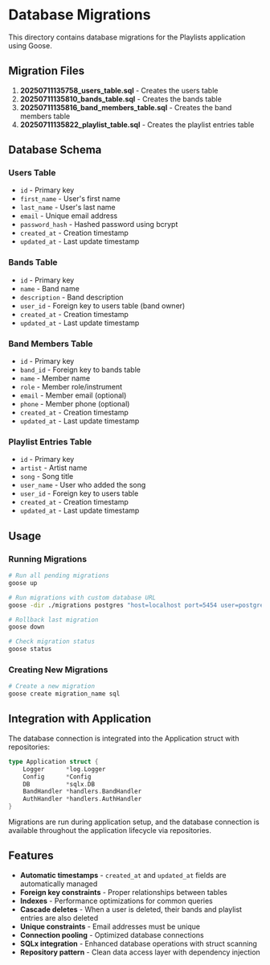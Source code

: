 # Database Migrations

This directory contains database migrations for the Playlists application using Goose.

## Migration Files

1. **20250711135758_users_table.sql** - Creates the users table
2. **20250711135810_bands_table.sql** - Creates the bands table
3. **20250711135816_band_members_table.sql** - Creates the band members table
4. **20250711135822_playlist_table.sql** - Creates the playlist entries table

## Database Schema

### Users Table
- `id` - Primary key
- `first_name` - User's first name
- `last_name` - User's last name
- `email` - Unique email address
- `password_hash` - Hashed password using bcrypt
- `created_at` - Creation timestamp
- `updated_at` - Last update timestamp

### Bands Table
- `id` - Primary key
- `name` - Band name
- `description` - Band description
- `user_id` - Foreign key to users table (band owner)
- `created_at` - Creation timestamp
- `updated_at` - Last update timestamp

### Band Members Table
- `id` - Primary key
- `band_id` - Foreign key to bands table
- `name` - Member name
- `role` - Member role/instrument
- `email` - Member email (optional)
- `phone` - Member phone (optional)
- `created_at` - Creation timestamp
- `updated_at` - Last update timestamp

### Playlist Entries Table
- `id` - Primary key
- `artist` - Artist name
- `song` - Song title
- `user_name` - User who added the song
- `user_id` - Foreign key to users table
- `created_at` - Creation timestamp
- `updated_at` - Last update timestamp

## Usage

### Running Migrations

```bash
# Run all pending migrations
goose up

# Run migrations with custom database URL
goose -dir ./migrations postgres "host=localhost port=5454 user=postgres password=postgres dbname=postgres sslmode=disable" up

# Rollback last migration
goose down

# Check migration status
goose status
```

### Creating New Migrations

```bash
# Create a new migration
goose create migration_name sql
```

## Integration with Application

The database connection is integrated into the Application struct with repositories:

```go
type Application struct {
    Logger      *log.Logger
    Config      *Config
    DB          *sqlx.DB
    BandHandler *handlers.BandHandler
    AuthHandler *handlers.AuthHandler
}
```

Migrations are run during application setup, and the database connection is available throughout the application lifecycle via repositories.

## Features

- **Automatic timestamps** - `created_at` and `updated_at` fields are automatically managed
- **Foreign key constraints** - Proper relationships between tables
- **Indexes** - Performance optimizations for common queries
- **Cascade deletes** - When a user is deleted, their bands and playlist entries are also deleted
- **Unique constraints** - Email addresses must be unique
- **Connection pooling** - Optimized database connections
- **SQLx integration** - Enhanced database operations with struct scanning
- **Repository pattern** - Clean data access layer with dependency injection 